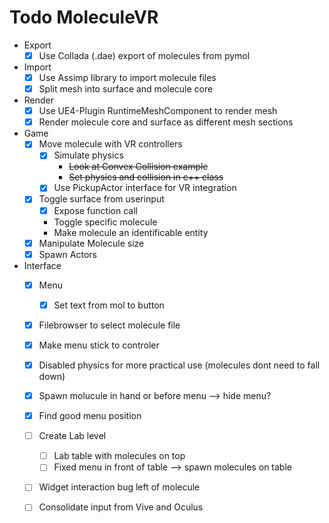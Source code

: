 # Todo MoleculeVR 
* Export
  - [x] Use Collada (.dae) export of molecules  from  pymol  
* Import
  - [x] Use Assimp library to import molecule files
  - [x] Split mesh into surface and molecule core
* Render
  - [x] Use UE4-Plugin RuntimeMeshComponent to render mesh
  - [x] Render molecule core and surface as different mesh sections
* Game
  - [x] Move molecule with VR controllers
    - [x] Simulate physics 
      - ~~Look at Convex Collision example~~
      - ~~Set physics and collision in c++ class~~
     - [x] Use PickupActor interface for VR integration
  - [x] Toggle surface from userinput
    - [x] Expose function call
    - Toggle specific molecule
    - Make molecule an identificable entity
  - [x] Manipulate Molecule size 
  - [x] Spawn Actors
* Interface
  - [x] Menu
    - [x] Set text from mol to button
  - [x] Filebrowser to select molecule file
  - [x] Make menu stick to controler
  - [x] Disabled physics for more practical use (molecules dont need to fall down)
  - [x] Spawn molucule in hand or before menu --> hide menu?
  - [x] Find good menu position
  - [ ] Create Lab level
    - [ ] Lab table with molecules on top
    - [ ] Fixed menu in front of table --> spawn molecules on table
  - [ ] Widget interaction bug left of molecule
  - [ ] Consolidate input from Vive and Oculus

